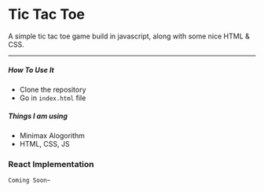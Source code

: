 # Tic Tac Toe

A simple tic tac toe game build in javascript, along with some nice HTML & CSS.

<hr />

##### How To Use It
* Clone the repository
* Go in `index.html` file 

##### Things I am using 
* Minimax Alogorithm
* HTML, CSS, JS

### React Implementation

```
Coming Soon~
```
